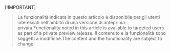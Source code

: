  [!IMPORTANT]
> <span data-ttu-id="eca74-101">La funzionalità indicata in questo articolo è disponibile per gli utenti interessati nell'ambito di una versione di anteprima privata.</span><span class="sxs-lookup"><span data-stu-id="eca74-101">Functionality noted in this article is available to targeted users as part of a private preview release.</span></span> <span data-ttu-id="eca74-102">Il contenuto e la funzionalità sono soggetti a modifiche.</span><span class="sxs-lookup"><span data-stu-id="eca74-102">The content and the functionality are subject to change.</span></span> 
